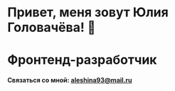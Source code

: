 # Привет, меня зовут Юлия Головачёва! 👋
# Фронтенд-разработчик
#### Связаться со мной: aleshina93@mail.ru
